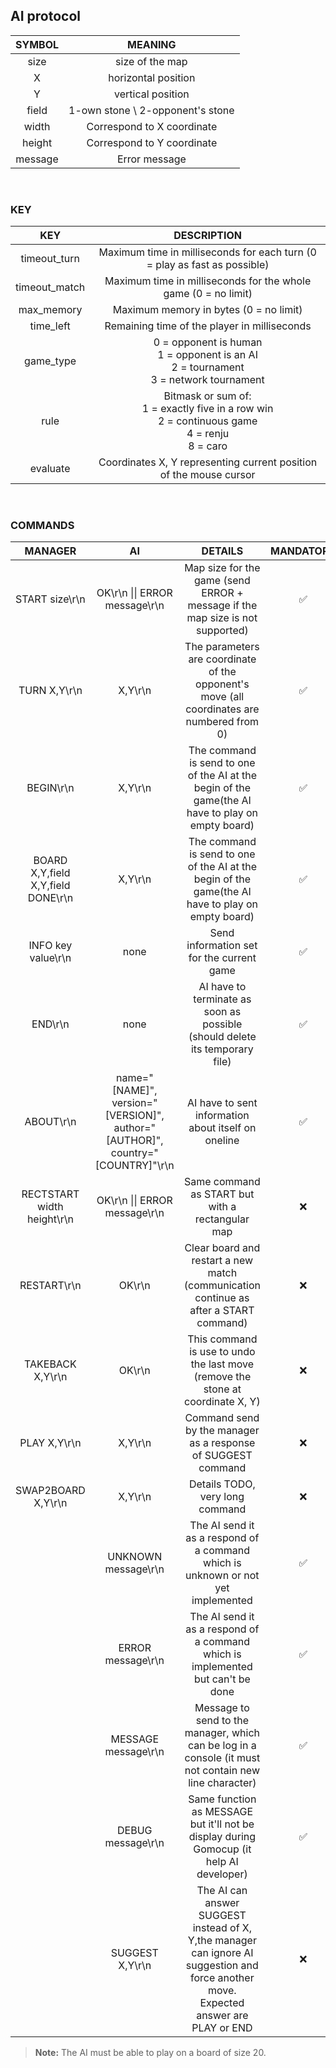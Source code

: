 ## AI protocol

| SYMBOL  |             MEANING              |
|:-------:|:--------------------------------:|
|  size   |         size of the map          |
|    X    |       horizontal position        |
|    Y    |        vertical position         |
|  field  | 1-own stone \ 2-opponent's stone |
|  width  |    Correspond to X coordinate    |
| height  |    Correspond to Y coordinate    |
| message |          Error message           |

<br>

### KEY

|      KEY      |                                             DESCRIPTION                                             |
|:-------------:|:---------------------------------------------------------------------------------------------------:|
| timeout_turn  |              Maximum time in milliseconds for each turn (0 = play as fast as possible)              |
| timeout_match |                   Maximum time in milliseconds for the whole game (0 = no limit)                    |
|  max_memory   |                               Maximum memory in bytes (0 = no limit)                                |
|   time_left   |                            Remaining time of the player in milliseconds                             |
|   game_type   |     0 = opponent is human<br>1 = opponent is an AI<br>2 = tournament<br>3 = network tournament      |
|     rule      | Bitmask or sum of:<br>1 = exactly five in a row win<br>2 = continuous game<br>4 = renju<br>8 = caro |
|   evaluate    |                 Coordinates X, Y representing current position of the mouse cursor                  |

<br>

### COMMANDS

|                   MANAGER                   |                                       AI                                       |                                                                  DETAILS                                                                  | MANDATORY |
|:-------------------------------------------:|:------------------------------------------------------------------------------:|:-----------------------------------------------------------------------------------------------------------------------------------------:|:---------:|
|               START size\r\n                |                         OK\r\n \|\| ERROR message\r\n                          |                               Map size for the game (send ERROR + message if the map size is not supported)                               |     ✅     |
|                TURN X,Y\r\n                 |                                    X,Y\r\n                                     |                        The parameters are coordinate of the opponent's move (all coordinates are numbered from 0)                         |     ✅     |
|                  BEGIN\r\n                  |                                    X,Y\r\n                                     |                     The command is send to one of the AI at the begin of the game(the AI have to play on empty board)                     |     ✅     |
| BOARD<br>X,Y,field<br>X,Y,field<br>DONE\r\n |                                    X,Y\r\n                                     |                     The command is send to one of the AI at the begin of the game(the AI have to play on empty board)                     |     ✅     |
|             INFO key value\r\n              |                                      none                                      |                                                 Send information set for the current game                                                 |     ✅     |
|                   END\r\n                   |                                      none                                      |                                AI have to terminate as soon as possible (should delete its temporary file)                                |     ✅     |
|                  ABOUT\r\n                  | name="[NAME]", version="[VERSION]", author="[AUTHOR]", country="[COUNTRY]"\r\n |                                            AI have to sent information about itself on oneline                                            |     ✅     |
|         RECTSTART width height\r\n          |                         OK\r\n \|\| ERROR message\r\n                          |                                             Same command as START but with a rectangular map                                              |     ❌     |
|                 RESTART\r\n                 |                                     OK\r\n                                     |                           Clear board and restart a new match (communication continue as after a START command)                           |     ❌     |
|              TAKEBACK X,Y\r\n               |                                     OK\r\n                                     |                              This command is use to undo the last move (remove the stone at coordinate X, Y)                              |     ❌     |
|                PLAY X,Y\r\n                 |                                    X,Y\r\n                                     |                                       Command send by the manager as a response of SUGGEST command                                        |     ❌     |
|             SWAP2BOARD X,Y\r\n              |                                    X,Y\r\n                                     |                                                      Details TODO, very long command                                                      |     ❌     |
|                                             |                              UNKNOWN message\r\n                               |                             The AI send it as a respond of a command which is unknown or not yet implemented                              |     ✅     |
|                                             |                               ERROR message\r\n                                |                              The AI send it as a respond of a command which is implemented but can't be done                              |     ✅     |
|                                             |                              MESSAGE message\r\n                               |                  Message to send to the manager, which can be log in a console (it must not contain new line character)                   |     ✅     |
|                                             |                               DEBUG message\r\n                                |                          Same function as MESSAGE but it'll not be display during Gomocup (it help AI developer)                          |     ✅     |
|                                             |                                SUGGEST X,Y\r\n                                 | The AI can answer SUGGEST instead of X, Y,the manager can ignore AI suggestion and force another move.<br>Expected answer are PLAY or END |     ❌     |


> **Note:** The AI must be able to play on a board of size 20.